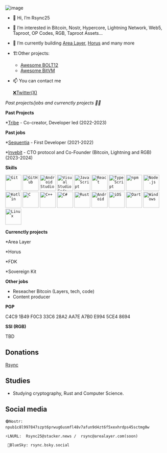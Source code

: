 ![image](https://github.com/Rsync25/Rsync25/assets/135646455/4b31960b-98cd-40c2-80eb-2503c7bd031e)


- 👋 Hi, I’m Rsync25
- 👀 I’m interested in Bitcoin, Nostr, Hypercore, Lightning Network, Web5, Taproot, OP Codes, RGB, Taproot Assets...
- 🌱 I’m currently building [Area Layer](https://arealayer.net), [Horus](https://github.com/Horus-Org) and many more
- 🏗️Other projects:
  * [Awesome BOLT12](https://github.com/Rsync25/awesome-bolt12)
  * [Awesome BitVM](https://github.com/Rsync25/awesome-bitvm)
- 📫 You can contact me

    [❌Twitter(X)](https://x.com/Rsync25)

*Past projects/jobs and currenctly projects 👨‍💻*

**Past Projects**

*[Tribe](https://tribebtc.com/) - Co-creator, Developer led  (2022-2023)

**Past jobs**

*[Sequentia](https://sequentia.io) -  First Developer (2021-2022)

*[Invebit](https://www.invebit.com/) - CTO protocol and Co-Founder (Bitcoin, Lightning and RGB) (2023-2024)

**Skills**
<div>

<code><img width="50" src="https://user-images.githubusercontent.com/25181517/192108372-f71d70ac-7ae6-4c0d-8395-51d8870c2ef0.png" alt="Git" title="Git"/></code>
<code><img width="50" src="https://user-images.githubusercontent.com/25181517/192108374-8da61ba1-99ec-41d7-80b8-fb2f7c0a4948.png" alt="GitHub" title="GitHub"/></code>
<code><img width="50" src="https://user-images.githubusercontent.com/25181517/192108895-20dc3343-43e3-4a54-a90e-13a4abbc57b9.png" alt="Android Studio" title="Android Studio"/></code>
<code><img width="50" src="https://user-images.githubusercontent.com/25181517/192108891-d86b6220-e232-423a-bf5f-90903e6887c3.png" alt="Visual Studio Code" title="Visual Studio Code"/></code>
<code><img width="50" src="https://user-images.githubusercontent.com/25181517/117447155-6a868a00-af3d-11eb-9cfe-245df15c9f3f.png" alt="JavaScript" title="JavaScript"/></code>
<code><img width="50" src="https://user-images.githubusercontent.com/25181517/183897015-94a058a6-b86e-4e42-a37f-bf92061753e5.png" alt="React" title="React"/></code>
<code><img width="50" src="https://user-images.githubusercontent.com/25181517/183890598-19a0ac2d-e88a-4005-a8df-1ee36782fde1.png" alt="TypeScript" title="TypeScript"/></code>
<code><img width="50" src="https://user-images.githubusercontent.com/25181517/121401671-49102800-c959-11eb-9f6f-74d49a5e1774.png" alt="npm" title="npm"/></code>
<code><img width="50" src="https://user-images.githubusercontent.com/25181517/183568594-85e280a7-0d7e-4d1a-9028-c8c2209e073c.png" alt="Node.js" title="Node.js"/></code>
<code><img width="50" src="https://user-images.githubusercontent.com/25181517/185062810-7ee0c3d2-17f2-4a98-9d8a-a9576947692b.png" alt="Kotlin" title="Kotlin"/></code>
<code><img width="50" src="https://user-images.githubusercontent.com/25181517/192106070-46255bcf-65e6-4c6b-a296-bf8d0d8fb2a7.png" alt="C" title="C"/></code>
<code><img width="50" src="https://user-images.githubusercontent.com/25181517/192106073-90fffafe-3562-4ff9-a37e-c77a2da0ff58.png" alt="C++" title="C++"/></code>
<code><img width="50" src="https://user-images.githubusercontent.com/25181517/121405384-444d7300-c95d-11eb-959f-913020d3bf90.png" alt="C#" title="C#"/></code>
<code><img width="50" src="https://user-images.githubusercontent.com/25181517/192599922-3a8ceb1c-ff1d-40bc-b73c-99ea1182d8ad.png" alt="Rust" title="Rust"/></code>
<code><img width="50" src="https://user-images.githubusercontent.com/25181517/117269608-b7dcfb80-ae58-11eb-8e66-6cc8753553f0.png" alt="Android" title="Android"/></code>
<code><img width="50" src="https://user-images.githubusercontent.com/25181517/121406611-a8246b80-c95e-11eb-9b11-b771486377f6.png" alt="iOS" title="iOS"/></code>
<code><img width="50" src="https://user-images.githubusercontent.com/25181517/186150304-1568ffdf-4c62-4bdc-9cf1-8d8efcea7c5b.png" alt="Dart" title="Dart"/></code>
<code><img width="50" src="https://user-images.githubusercontent.com/25181517/186884150-05e9ff6d-340e-4802-9533-2c3f02363ee3.png" alt="Windows" title="Windows"/></code>
<code><img width="50" src="https://github.com/marwin1991/profile-technology-icons/assets/76662862/2481dc48-be6b-4ebb-9e8c-3b957efe69fa" alt="Linux" title="Linux"/></code>
</div>

**Currenctly projects**

*Area Layer

*Horus

*FDK

*Sovereign Kit

**Other jobs**

- Reseacher Bitcoin (Layers, tech, code)
- Content producer

**PGP**

C4C9 1B49 F0C3 33C6 28A2 AA7E A7B0 E994 5CE4 8694

**SSI (RGB)**

TBD

## Donations

[Rsync](https://tourniquet.app/donate/Rsync)

## Studies

- Studying cryptography, Rust and Computer Science.

## Social media

    🟣Nostr: npub1c8l997847szpt6prwug6usmfl48v7afun9d4zt6f5xexhrdps45sctmg0w

    ⚡LNURL:  Rsync25@stacker.news /  rsync@arealayer.com(soon)

     🔵BlueSky: rsync.bsky.social

  <!---
Rsync25/Rsync25 is a ✨ special ✨ repository because its `README.md` (this file) appears on your GitHub profile.
You can click the Preview link to take a look at your changes.
--->
